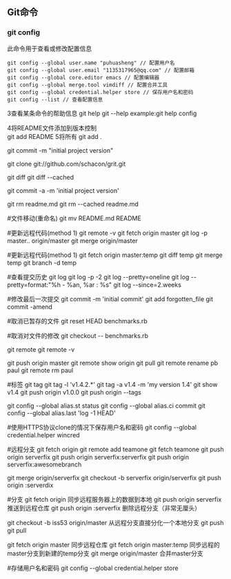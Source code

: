 ## Git命令
### git config
此命令用于查看或修改配置信息

```git
git config --global user.name "puhuasheng" // 配置用户名
git config --global user.email "1135317965@qq.com" // 配置邮箱
git config --global core.editor emacs // 配置编辑器
git config --global merge.tool vimdiff // 配置合并工具
git config --global credential.helper store // 保存用户名和密码 
git config --list // 查看配置信息

```

3查看某条命令的帮助信息
	git help <verb>
	git <verb> --help
	example:git help config

4将README文件添加到版本控制	
	git add README
5将所有
git add .


git commit -m "initial project version"

git clone git://github.com/schacon/grit.git

git diff
git diff --cached

git commit -a -m 'initial project version'


git rm readme.md
git rm --cached readme.md

#文件移动(重命名)
git mv README.md README

#更新远程代码(method 1)
git remote -v
git fetch origin master
git log -p master.. origin/master
git merge origin/master

#更新远程代码(method 1)
git fetch origin master:temp
git diff temp
git merge temp
git branch -d temp


#查看提交历史
git log
git log -p -2
git log --pretty=oneline
git log --pretty=format:"%h - %an, %ar : %s"
git log --since=2.weeks

#修改最后一次提交
git commit -m 'initial commit'
git add forgotten_file
git commit -amend

#取消已暂存的文件
git reset HEAD benchmarks.rb

#取消对文件的修改
git checkout -- benchmarks.rb

git remote
git remote -v

git push origin master
git remote show origin
git pull 
git remote rename pb paul
git remote rm paul

#标签
git tag
git tag -l 'v1.4.2.*'
git tag -a v1.4 -m 'my version 1.4'
git show v1.4
git push origin v1.0.0
git push origin --tags

git config --global alias.st status
git config --global alias.ci commit
git config --global alias.last 'log -1 HEAD'

#使用HTTPS协议clone的情况下保存用户名和密码
git config --global credential.helper wincred


#远程分支
git fetch origin
git remote add teamone
git fetch teamone
git push origin serverfix
git push origin serverfix:serverfix
git push origin serverfix:awesomebranch

git merge origin/serverfix
git checkout -b serverfix origin/serverfix
git push origin :serverdix



#分支
git fetch origin 同步远程服务器上的数据到本地
git push origin serverfix  推送到远程仓库
git push origin :serverfix 删除远程分支（非常无厘头）

git checkout -b iss53 origin/master 从远程分支直接分化一个本地分支
git push 
git pull 

git fetch origin master  同步远程仓库
git fetch origin master:temp 同步远程的master分支到新建的temp分支
git merge origin/master 合并master分支

#存储用户名和密码
git config --global credential.helper store


















